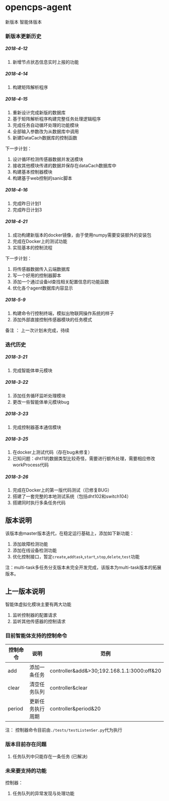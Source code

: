 # opencps-agent

新版本 智能体版本
### 新版本更新历史
##### 2018-4-12
1. 新增节点状态信息实时上报的功能

##### 2018-4-14
1. 构建矩阵解析程序

##### 2018-4-15
1. 重新设计完成新版的数据库
2. 基于矩阵解析程序构建完整任务处理逻辑程序
3. 完成任务自动循环处理的功能模块
4. 全部输入参数改为从数据库中调用
5. 新建DataCach数据库的控制函数

下一步计划：

1. 设计循环检测传感器数据并发送模块
2. 接收其他模块传递的数据并保存在dataCach数据库中
3. 构建基本控制器模块
4. 构建基于web控制的sanic脚本

##### 2018-4-16
1. 完成昨日计划1
2. 完成昨日计划3

##### 2018-4-21
1. 成功构建新版本的docker镜像，由于使用numpy需要安装额外的安装包
2. 完成在Docker上的测试功能
3. 实现基本的控制流程

下一步计划：

1. 将传感器数据传入云端数据库
2. 写一个好用的控制器脚本
3. 添加一个通过设备id查找相关配置信息的功能函数
4. 优化各个agent数据库内容显示


##### 2018-5-9
1. 构建命令行控制终端，模拟出物联网操作系统的样子
2. 添加外部直接控制传感器模块的任务模式

备注 ： 上一次计划未完成，待续

### 迭代历史
##### 2018-3-21  

1. 完成智能体单元模块

##### 2018-3-22

1. 添加任务循环监听处理模块
2. 更改一些智能体单元模块bug

##### 2018-3-23

1. 完成控制器基本通信模块

##### 2018-3-25

1. 在docker上测试代码（存在bug未修复）
2. 已知问题：dht11的数据类型比较奇怪，需要进行额外处理，需要相应修改workProcess代码

##### 2018-3-26
1. 完成在Docker上的第一版代码测试（已修复BUG）
2. 搭建了一套完整的本地测试系统（包括dht102和switch104）
3. 搭建同时执行多条任务代码

## 版本说明
该版本由master版本迭代，在稳定运行基础上，添加如下新功能：

1. 添加故障检测功能
2. 添加在线设备检测功能
3. 优化控制接口，暂定`create`,`addtask`,`start`,`stop`,`delete`,`test`功能

注：multi-task多任务分支版本未完全开发完成，该版本为multi-task版本的拓展版本。

## 上一版本说明

智能体虚拟化模块主要有两大功能

1. 监听控制器的配置请求
2. 监听其他传感器的控制请求

### 目前智能体支持的控制命令
|控制命令|说明|范例|
|--------|----|----|
|add|添加一条任务|controller&add&>30;192.168.1.1:3000:off&20|
|clear|清空任务队列|controller&clear|
|period|更新任务执行周期|controller&period&20|

注： 控制器命令目前由`./tests/testListenSer.py`代为执行
 
### 版本目前存在问题
1. 任务队列中只能存在一条任务 (已解决)

### 未来要支持的功能

控制器：

1. 任务队列的异常发现与处理功能
